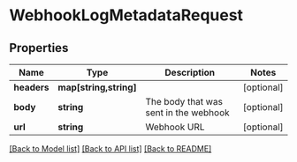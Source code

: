 # WebhookLogMetadataRequest

## Properties
Name | Type | Description | Notes
------------ | ------------- | ------------- | -------------
**headers** | **map[string,string]** |  | [optional] 
**body** | **string** | The body that was sent in the webhook | [optional] 
**url** | **string** | Webhook URL | [optional] 

[[Back to Model list]](../README.md#documentation-for-models) [[Back to API list]](../README.md#documentation-for-api-endpoints) [[Back to README]](../README.md)



